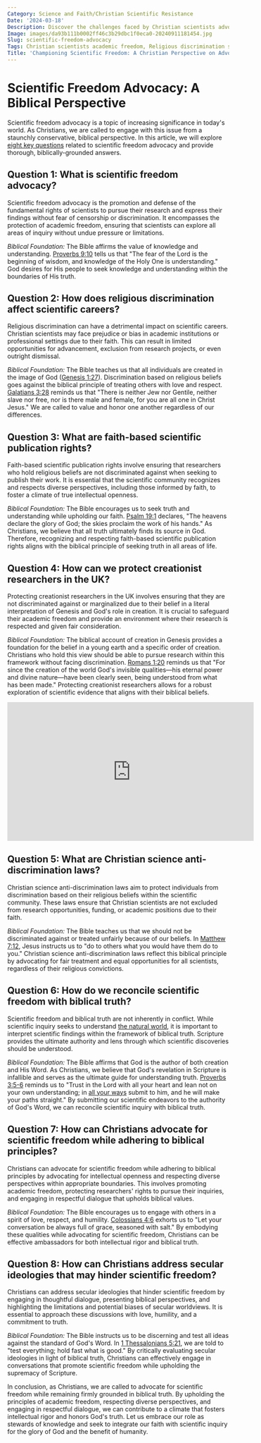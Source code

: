```yaml
---
Category: Science and Faith/Christian Scientific Resistance
Date: '2024-03-18'
Description: Discover the challenges faced by Christian scientists advocating for academic freedom and combating religious discrimination in science careers. Explore the complexities of protecting creationist researchers in the UK and ensuring faith-based scientific publication rights.
Image: images/da93b111b0002ff46c3b29dbc1f0eca0-20240911181454.jpg
Slug: scientific-freedom-advocacy
Tags: Christian scientists academic freedom, Religious discrimination science careers, Faith-based scientific publication rights, Protecting creationist researchers UK, Christian science anti-discrimination laws
Title: 'Championing Scientific Freedom: A Christian Perspective on Advocacy'
---
```


# Scientific Freedom Advocacy: A Biblical Perspective

Scientific freedom advocacy is a topic of increasing significance in today's world. As Christians, we are called to engage with this issue from a staunchly conservative, biblical perspective. In this article, we will explore [eight key questions](/divine-design-in-nature) related to scientific freedom advocacy and provide thorough, biblically-grounded answers.

## Question 1: What is scientific freedom advocacy?

Scientific freedom advocacy is the promotion and defense of the fundamental rights of scientists to pursue their research and express their findings without fear of censorship or discrimination. It encompasses the protection of academic freedom, ensuring that scientists can explore all areas of inquiry without undue pressure or limitations.

*Biblical Foundation:* The Bible affirms the value of knowledge and understanding. [Proverbs 9:10](https://www.bibleref.com/Proverbs/9/Proverbs-9-10.html) tells us that "The fear of the Lord is the beginning of wisdom, and knowledge of the Holy One is understanding." God desires for His people to seek knowledge and understanding within the boundaries of His truth.

## Question 2: How does religious discrimination affect scientific careers?

Religious discrimination can have a detrimental impact on scientific careers. Christian scientists may face prejudice or bias in academic institutions or professional settings due to their faith. This can result in limited opportunities for advancement, exclusion from research projects, or even outright dismissal.

*Biblical Foundation:* The Bible teaches us that all individuals are created in the image of God ([Genesis 1:27](https://www.bibleref.com/Genesis/1/Genesis-1-27.html)). Discrimination based on religious beliefs goes against the biblical principle of treating others with love and respect. [Galatians 3:28](https://www.bibleref.com/Galatians/3/Galatians-3-28.html) reminds us that "There is neither Jew nor Gentile, neither slave nor free, nor is there male and female, for you are all one in Christ Jesus." We are called to value and honor one another regardless of our differences.

## Question 3: What are faith-based scientific publication rights?

Faith-based scientific publication rights involve ensuring that researchers who hold religious beliefs are not discriminated against when seeking to publish their work. It is essential that the scientific community recognizes and respects diverse perspectives, including those informed by faith, to foster a climate of true intellectual openness.

*Biblical Foundation:* The Bible encourages us to seek truth and understanding while upholding our faith. [Psalm 19:1](https://www.bibleref.com/Psalm/19/Psalm-19-1.html) declares, "The heavens declare the glory of God; the skies proclaim the work of his hands." As Christians, we believe that all truth ultimately finds its source in God. Therefore, recognizing and respecting faith-based scientific publication rights aligns with the biblical principle of seeking truth in all areas of life.

## Question 4: How can we protect creationist researchers in the UK?

Protecting creationist researchers in the UK involves ensuring that they are not discriminated against or marginalized due to their belief in a literal interpretation of Genesis and God's role in creation. It is crucial to safeguard their academic freedom and provide an environment where their research is respected and given fair consideration.

*Biblical Foundation:* The biblical account of creation in Genesis provides a foundation for the belief in a young earth and a specific order of creation. Christians who hold this view should be able to pursue research within this framework without facing discrimination. [Romans 1:20](https://www.bibleref.com/Romans/1/Romans-1-20.html) reminds us that "For since the creation of the world God's invisible qualities—his eternal power and divine nature—have been clearly seen, being understood from what has been made." Protecting creationist researchers allows for a robust exploration of scientific evidence that aligns with their biblical beliefs.


<iframe width="560" height="315" src="https://www.youtube.com/embed/_ztDjrteb74" frameborder="0" allow="autoplay; encrypted-media" allowfullscreen></iframe>


## Question 5: What are Christian science anti-discrimination laws?

Christian science anti-discrimination laws aim to protect individuals from discrimination based on their religious beliefs within the scientific community. These laws ensure that Christian scientists are not excluded from research opportunities, funding, or academic positions due to their faith.

*Biblical Foundation:* The Bible teaches us that we should not be discriminated against or treated unfairly because of our beliefs. In [Matthew 7:12](https://www.bibleref.com/Matthew/7/Matthew-7-12.html), Jesus instructs us to "do to others what you would have them do to you." Christian science anti-discrimination laws reflect this biblical principle by advocating for fair treatment and equal opportunities for all scientists, regardless of their religious convictions.

## Question 6: How do we reconcile scientific freedom with biblical truth?

Scientific freedom and biblical truth are not inherently in conflict. While scientific inquiry seeks to understand [the natural world](/alternative-research-methodologies), it is important to interpret scientific findings within the framework of biblical truth. Scripture provides the ultimate authority and lens through which scientific discoveries should be understood.

*Biblical Foundation:* The Bible affirms that God is the author of both creation and His Word. As Christians, we believe that God's revelation in Scripture is infallible and serves as the ultimate guide for understanding truth. [Proverbs 3:5-6](https://www.bibleref.com/Proverbs/3/Proverbs-3-5.html) reminds us to "Trust in the Lord with all your heart and lean not on your own understanding; in [all your ways](/devotional-resources) submit to him, and he will make your paths straight." By submitting our scientific endeavors to the authority of God's Word, we can reconcile scientific inquiry with biblical truth.

## Question 7: How can Christians advocate for scientific freedom while adhering to biblical principles?

Christians can advocate for scientific freedom while adhering to biblical principles by advocating for intellectual openness and respecting diverse perspectives within appropriate boundaries. This involves promoting academic freedom, protecting researchers' rights to pursue their inquiries, and engaging in respectful dialogue that upholds biblical values.

*Biblical Foundation:* The Bible encourages us to engage with others in a spirit of love, respect, and humility. [Colossians 4:6](https://www.bibleref.com/Colossians/4/Colossians-4-6.html) exhorts us to "Let your conversation be always full of grace, seasoned with salt." By embodying these qualities while advocating for scientific freedom, Christians can be effective ambassadors for both intellectual rigor and biblical truth.

## Question 8: How can Christians address secular ideologies that may hinder scientific freedom?

Christians can address secular ideologies that hinder scientific freedom by engaging in thoughtful dialogue, presenting biblical perspectives, and highlighting the limitations and potential biases of secular worldviews. It is essential to approach these discussions with love, humility, and a commitment to truth.

*Biblical Foundation:* The Bible instructs us to be discerning and test all ideas against the standard of God's Word. In [1 Thessalonians 5:21](https://www.bibleref.com/1-Thessalonians/5/1-Thessalonians-5-21.html), we are told to "test everything; hold fast what is good." By critically evaluating secular ideologies in light of biblical truth, Christians can effectively engage in conversations that promote scientific freedom while upholding the supremacy of Scripture.

In conclusion, as Christians, we are called to advocate for scientific freedom while remaining firmly grounded in biblical truth. By upholding the principles of academic freedom, respecting diverse perspectives, and engaging in respectful dialogue, we can contribute to a climate that fosters intellectual rigor and honors God's truth. Let us embrace our role as stewards of knowledge and seek to integrate our faith with scientific inquiry for the glory of God and the benefit of humanity.